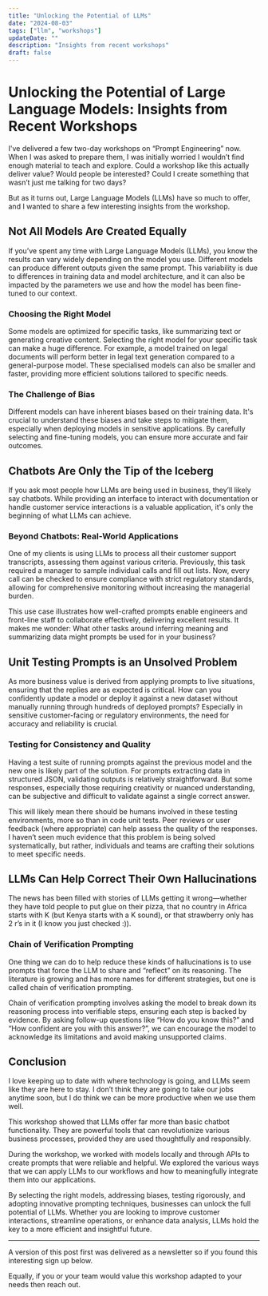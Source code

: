 ```yaml
---
title: "Unlocking the Potential of LLMs"
date: "2024-08-03"
tags: ["llm", "workshops"]
updateDate: ""
description: "Insights from recent workshops"
draft: false
---
```


# Unlocking the Potential of Large Language Models: Insights from Recent Workshops

I've delivered a few two-day workshops on “Prompt Engineering” now. When I was asked to prepare them, I was initially worried I wouldn’t find enough material to teach and explore. Could a workshop like this actually deliver value? Would people be interested? Could I create something that wasn’t just me talking for two days?

But as it turns out, Large Language Models (LLMs) have so much to offer, and I wanted to share a few interesting insights from the workshop.

## Not All Models Are Created Equally

If you’ve spent any time with Large Language Models (LLMs), you know the results can vary widely depending on the model you use. Different models can produce different outputs given the same prompt. This variability is due to differences in training data and model architecture, and it can also be impacted by the parameters we use and how the model has been fine-tuned to our context.

### Choosing the Right Model

Some models are optimized for specific tasks, like summarizing text or generating creative content. Selecting the right model for your specific task can make a huge difference. For example, a model trained on legal documents will perform better in legal text generation compared to a general-purpose model. These specialised models can also be smaller and faster, providing more efficient solutions tailored to specific needs.

### The Challenge of Bias

Different models can have inherent biases based on their training data. It's crucial to understand these biases and take steps to mitigate them, especially when deploying models in sensitive applications. By carefully selecting and fine-tuning models, you can ensure more accurate and fair outcomes.

## Chatbots Are Only the Tip of the Iceberg

If you ask most people how LLMs are being used in business, they’ll likely say chatbots. While providing an interface to interact with documentation or handle customer service interactions is a valuable application, it's only the beginning of what LLMs can achieve.

### Beyond Chatbots: Real-World Applications

One of my clients is using LLMs to process all their customer support transcripts, assessing them against various criteria. Previously, this task required a manager to sample individual calls and fill out lists. Now, every call can be checked to ensure compliance with strict regulatory standards, allowing for comprehensive monitoring without increasing the managerial burden.

This use case illustrates how well-crafted prompts enable engineers and front-line staff to collaborate effectively, delivering excellent results. It makes me wonder: What other tasks around inferring meaning and summarizing data might prompts be used for in your business?

## Unit Testing Prompts is an Unsolved Problem

As more business value is derived from applying prompts to live situations, ensuring that the replies are as expected is critical. How can you confidently update a model or deploy it against a new dataset without manually running through hundreds of deployed prompts? Especially in sensitive customer-facing or regulatory environments, the need for accuracy and reliability is crucial.

### Testing for Consistency and Quality

Having a test suite of running prompts against the previous model and the new one is likely part of the solution. For prompts extracting data in structured JSON, validating outputs is relatively straightforward. But some responses, especially those requiring creativity or nuanced understanding, can be subjective and difficult to validate against a single correct answer.

This will likely mean there should be humans involved in these testing environments, more so than in code unit tests. Peer reviews or user feedback (where appropriate) can help assess the quality of the responses. I haven’t seen much evidence that this problem is being solved systematically, but rather, individuals and teams are crafting their solutions to meet specific needs.

## LLMs Can Help Correct Their Own Hallucinations

The news has been filled with stories of LLMs getting it wrong—whether they have told people to put glue on their pizza, that no country in Africa starts with K (but Kenya starts with a K sound), or that strawberry only has 2 r’s in it (I know you just checked :)).

### Chain of Verification Prompting

One thing we can do to help reduce these kinds of hallucinations is to use prompts that force the LLM to share and “reflect” on its reasoning. The literature is growing and has more names for different strategies, but one is called chain of verification prompting.

Chain of verification prompting involves asking the model to break down its reasoning process into verifiable steps, ensuring each step is backed by evidence. By asking follow-up questions like “How do you know this?” and “How confident are you with this answer?”, we can encourage the model to acknowledge its limitations and avoid making unsupported claims.


## Conclusion

I love keeping up to date with where technology is going, and LLMs seem like they are here to stay. I don’t think they are going to take our jobs anytime soon, but I do think we can be more productive when we use them well.

This workshop showed that LLMs offer far more than basic chatbot functionality. They are powerful tools that can revolutionize various business processes, provided they are used thoughtfully and responsibly.

During the workshop, we worked with models locally and through APIs to create prompts that were reliable and helpful. We explored the various ways that we can apply LLMs to our workflows and how to meaningfully integrate them into our applications.

By selecting the right models, addressing biases, testing rigorously, and adopting innovative prompting techniques, businesses can unlock the full potential of LLMs. Whether you are looking to improve customer interactions, streamline operations, or enhance data analysis, LLMs hold the key to a more efficient and insightful future.

--- 

A version of this post first was delivered as a newsletter so if you found this interesting sign up below.

Equally, if you or your team would value this workshop adapted to your needs then reach out.